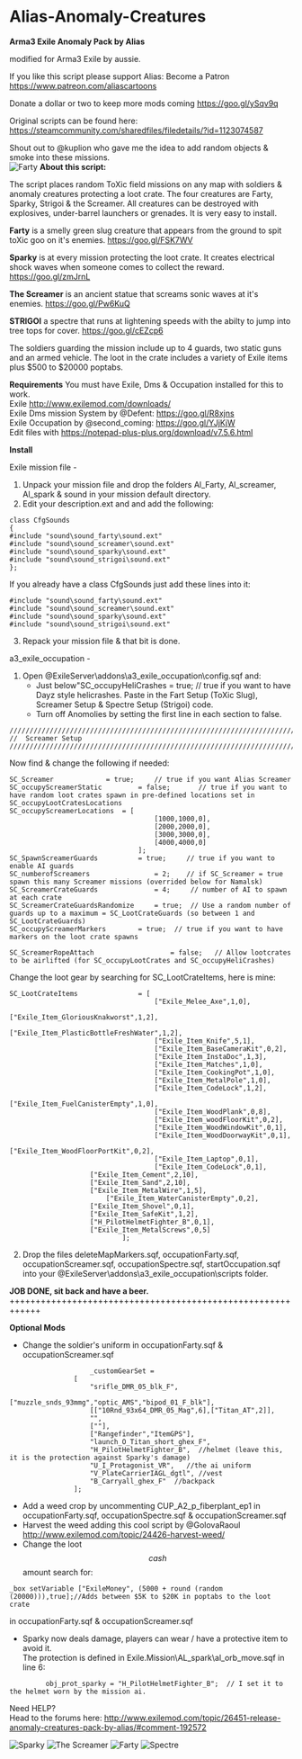 # Alias-Anomaly-Creatures
**Arma3 Exile Anomaly Pack by Alias**

modified for Arma3 Exile by aussie.

If you like this script please support Alias:
Become a Patron https://www.patreon.com/aliascartoons

Donate a dollar or two to keep more mods coming https://goo.gl/ySqv9q  

Original scripts can be found here: https://steamcommunity.com/sharedfiles/filedetails/?id=1123074587

Shout out to @kuplion who gave me the idea to add random objects & smoke into these missions.<br />
![Farty](https://media.discordapp.net/attachments/281649762934194187/448403282315182085/20180519222528_1.jpg)
**About this script:**

The script places random ToXic field missions on any map with soldiers & anomaly creatures protecting a loot crate. The four creatures are Farty, Sparky, Strigoi & the Screamer. All creatures can be destroyed with explosives, under-barrel launchers or grenades. It is very easy to install.

**Farty** is a smelly green slug creature that appears from the ground to spit toXic goo on it's enemies.
https://goo.gl/FSK7WV

**Sparky** is at every mission protecting the loot crate. It creates electrical shock waves when someone comes to collect the reward.
https://goo.gl/zmJrnL

**The Screamer** is an ancient statue that screams sonic waves at it's enemies. 
https://goo.gl/Pw6KuQ

**STRIGOI** a spectre that runs at lightening speeds with the abilty to jump into tree tops for cover. 
https://goo.gl/cEZcp6

The soldiers guarding the mission include up to 4 guards, two static guns and an armed vehicle. The loot in the crate includes a variety of Exile items plus $500 to $20000 poptabs.

**Requirements**
You must have Exile, Dms & Occupation installed for this to work.<br />
Exile http://www.exilemod.com/downloads/<br />
Exile Dms mission System by @Defent: https://goo.gl/R8xjns<br />
Exile Occupation by @second_coming: https://goo.gl/YJjKjW<br />
Edit files with https://notepad-plus-plus.org/download/v7.5.6.html<br />


**Install**

Exile mission file - <br />
1. Unpack your mission file and drop the folders Al_Farty, Al_screamer, Al_spark & sound in your mission default directory.<br />
2. Edit your description.ext and and add the following:
```
class CfgSounds
{
#include "sound\sound_farty\sound.ext"
#include "sound\sound_screamer\sound.ext"
#include "sound\sound_sparky\sound.ext"
#include "sound\sound_strigoi\sound.ext"
};
```
If you already have a class CfgSounds just add these lines into it:   
```
#include "sound\sound_farty\sound.ext"
#include "sound\sound_screamer\sound.ext"
#include "sound\sound_sparky\sound.ext"
#include "sound\sound_strigoi\sound.ext"
```
3. Repack your mission file & that bit is done.

a3_exile_occupation - 
1. Open @ExileServer\addons\a3_exile_occupation\config.sqf and:
   + Just below"SC_occupyHeliCrashes = true; // true if you want to have Dayz style helicrashes.
     Paste in the Fart Setup (ToXic Slug), Screamer Setup & Spectre Setup (Strigoi) code. 
   + Turn off Anomolies by setting the first line in each section to false.
```
////////////////////////////////////////////////////////////////////////////////////////////////////////////////////////////////////////
//	Screamer Setup 
////////////////////////////////////////////////////////////////////////////////////////////////////////////////////////////////////////
```
Now find & change the following if needed:
```
SC_Screamer     		= true;		// true if you want Alias Screamer
SC_occupyScreamerStatic         = false;       // true if you want to have random loot crates spawn in pre-defined locations set in SC_occupyLootCratesLocations
SC_occupyScreamerLocations	= [
                                    [1000,1000,0],
                                    [2000,2000,0],
                                    [3000,3000,0],
                                    [4000,4000,0]
                                ];
SC_SpawnScreamerGuards			= true;		// true if you want to enable AI guards
SC_numberofScreamers       	        = 2; 	// if SC_Screamer = true spawn this many Screamer missions (overrided below for Namalsk)
SC_ScreamerCrateGuards          	= 4;     // number of AI to spawn at each crate
SC_ScreamerCrateGuardsRandomize 	= true;  // Use a random number of guards up to a maximum = SC_LootCrateGuards (so between 1 and SC_LootCrateGuards)
SC_occupyScreamerMarkers		= true;	 // true if you want to have markers on the loot crate spawns

SC_ScreamerRopeAttach               	= false;   // Allow lootcrates to be airlifted (for SC_occupyLootCrates and SC_occupyHeliCrashes)
```
Change the loot gear by searching for SC_LootCrateItems, here is mine:
```
SC_LootCrateItems           	= [
                                    ["Exile_Melee_Axe",1,0],
                                    ["Exile_Item_GloriousKnakworst",1,2],
                                    ["Exile_Item_PlasticBottleFreshWater",1,2],
                                    ["Exile_Item_Knife",5,1],
                                    ["Exile_Item_BaseCameraKit",0,2],
                                    ["Exile_Item_InstaDoc",1,3],
                                    ["Exile_Item_Matches",1,0],
                                    ["Exile_Item_CookingPot",1,0],                      
                                    ["Exile_Item_MetalPole",1,0],
                                    ["Exile_Item_CodeLock",1,2],
                                    ["Exile_Item_FuelCanisterEmpty",1,0],
                                    ["Exile_Item_WoodPlank",0,8],
                                    ["Exile_Item_woodFloorKit",0,2],
                                    ["Exile_Item_WoodWindowKit",0,1],
                                    ["Exile_Item_WoodDoorwayKit",0,1],
                                    ["Exile_Item_WoodFloorPortKit",0,2],   
                                    ["Exile_Item_Laptop",0,1],
                                    ["Exile_Item_CodeLock",0,1],
				    ["Exile_Item_Cement",2,10],
				    ["Exile_Item_Sand",2,10],
				    ["Exile_Item_MetalWire",1,5],
      				    ["Exile_Item_WaterCanisterEmpty",0,2],
				    ["Exile_Item_Shovel",0,1],
				    ["Exile_Item_SafeKit",1,2],
				    ["H_PilotHelmetFighter_B",0,1],						  
				    ["Exile_Item_MetalScrews",0,5]
                            ];        
```			    
2. Drop the files deleteMapMarkers.sqf, occupationFarty.sqf, occupationScreamer.sqf, occupationSpectre.sqf, startOccupation.sqf 
   into your @ExileServer\addons\a3_exile_occupation\scripts folder.
   
**JOB DONE, sit back and have a beer.**
++++++++++++++++++++++++++++++++++++++++++++++++++++++++++++

**Optional Mods**
+ Change the soldier's uniform in occupationFarty.sqf & occupationScreamer.sqf
```
					_customGearSet =
				[
					"srifle_DMR_05_blk_F",
					["muzzle_snds_93mmg","optic_AMS","bipod_01_F_blk"],
					[["10Rnd_93x64_DMR_05_Mag",6],["Titan_AT",2]],          
					"",
					[""],
					["Rangefinder","ItemGPS"],
					"launch_O_Titan_short_ghex_F",
					"H_PilotHelmetFighter_B",  //helmet (leave this, it is the protection against Sparky's damage)
					"U_I_Protagonist_VR",   //the ai uniform
					"V_PlateCarrierIAGL_dgtl", //vest
					"B_Carryall_ghex_F"  //backpack
				];
```
+ Add a weed crop by uncommenting CUP_A2_p_fiberplant_ep1 in occupationFarty.sqf, occupationSpectre.sqf & occupationScreamer.sqf  
+ Harvest the weed adding this cool script by @GolovaRaoul http://www.exilemod.com/topic/24426-harvest-weed/
+ Change the loot $$cash$$ amount search for:
```
_box setVariable ["ExileMoney", (5000 + round (random (20000))),true];//Adds between $5K to $20K in poptabs to the loot crate
```
in occupationFarty.sqf & occupationScreamer.sqf  

+ Sparky now deals damage, players can wear / have a protective item to avoid it.   
  The protection is defined in Exile.Mission\\AL_spark\al_orb_move.sqf in line 6:
```
         obj_prot_sparky = "H_PilotHelmetFighter_B";  // I set it to the helmet worn by the mission ai.   
```	 
Need HELP?   
Head to the forums here: http://www.exilemod.com/topic/26451-release-anomaly-creatures-pack-by-alias/#comment-192572

![Sparky](https://media.discordapp.net/attachments/288089861955518465/447418006927179776/20180519203800_1.jpg)
![The Screamer](https://media.discordapp.net/attachments/288089861955518465/447777316731355146/20180520234416_2.jpg)
![Farty](https://media.discordapp.net/attachments/281649762934194187/448403282356862977/20180519231141_1.jpg)
![Spectre](https://cdn.discordapp.com/attachments/281649762934194187/451072062606540811/20180529013425_1.jpg)
